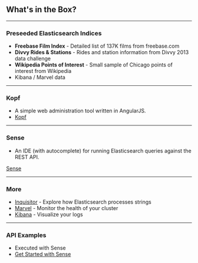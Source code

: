 ## What's in the Box?

---

### Preseeded Elasticsearch Indices

* **Freebase Film Index** - Detailed list of 137K films from freebase.com
* **Divvy Rides & Stations** - Rides and station information from Divvy 2013 data challenge
* **Wikipedia Points of Interest** - Small sample of Chicago points of interest from Wikipedia
* Kibana / Marvel data

---

### Kopf

* A simple web administration tool written in AngularJS.
* [Kopf](elasticsearch://_plugin/kopf/)

---

### Sense

* An IDE (with autocomplete) for running Elasticsearch queries against the REST API.

[Sense](sense://)

---

### More

* [Inquisitor](inquisitor://#/analyzers) - Explore how Elasticsearch processes strings
* [Marvel](kibana://app/marvel) - Monitor the health of your cluster
* [Kibana](kibana://app/kibana) - Visualize your logs

---

### API Examples

* Executed with Sense
* [Get Started with Sense](sense://getting-started.sense#L2)
